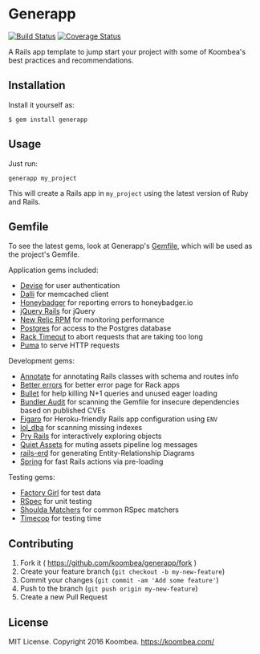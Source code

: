 # Generapp
[![Build Status](https://travis-ci.org/koombea/generapp.svg)](https://travis-ci.org/koombea/generapp)
[![Coverage Status](https://coveralls.io/repos/koombea/generapp/badge.svg?branch=master&service=github)](https://coveralls.io/github/koombea/generapp?branch=master)

A Rails app template to jump start your project with some of Koombea's best practices and recommendations. 

## Installation

Install it yourself as:

    $ gem install generapp

## Usage

Just run:

    generapp my_project

This will create a Rails app in `my_project` using the latest version of Ruby and Rails.

## Gemfile

To see the latest gems, look at Generapp's
[Gemfile](templates/Gemfile.erb), which will be used as the project's Gemfile.

Application gems included:
* [Devise](https://github.com/plataformatec/devise) for user authentication
* [Dalli](https://github.com/petergoldstein/dalli) for memcached client
* [Honeybadger](https://github.com/honeybadger-io/honeybadger-ruby) for reporting 
  errors to honeybadger.io
* [jQuery Rails](https://github.com/rails/jquery-rails) for jQuery
* [New Relic RPM](https://github.com/newrelic/rpm) for monitoring performance
* [Postgres](https://github.com/ged/ruby-pg) for access to the Postgres database
* [Rack Timeout](https://github.com/heroku/rack-timeout) to abort requests that are
  taking too long
* [Puma](https://github.com/puma/puma) to serve HTTP requests

Development gems:
* [Annotate](https://github.com/ctran/annotate_models) for annotating Rails classes 
  with schema and routes info
* [Better errors](https://github.com/charliesome/better_errors) for better error page 
  for Rack apps
* [Bullet](https://github.com/flyerhzm/bullet) for help killing N+1 queries and
  unused eager loading
* [Bundler Audit](https://github.com/rubysec/bundler-audit) for scanning the
  Gemfile for insecure dependencies based on published CVEs
* [Figaro](https://github.com/laserlemon/figaro) for Heroku-friendly Rails app
  configuration using `ENV`
* [lol_dba](https://github.com/plentz/lol_dba) for scanning missing indexes
* [Pry Rails](https://github.com/rweng/pry-rails) for interactively exploring
  objects
* [Quiet Assets](https://github.com/evrone/quiet_assets) for muting assets
  pipeline log messages
* [rails-erd](https://github.com/voormedia/rails-erd) for generating Entity-Relationship Diagrams
* [Spring](https://github.com/rails/spring) for fast Rails actions via
  pre-loading

Testing gems:

* [Factory Girl](https://github.com/thoughtbot/factory_girl) for test data
* [RSpec](https://github.com/rspec/rspec) for unit testing
* [Shoulda Matchers](https://github.com/thoughtbot/shoulda-matchers) for common
  RSpec matchers
* [Timecop](https://github.com/ferndopolis/timecop-console) for testing time

## Contributing

1. Fork it ( https://github.com/koombea/generapp/fork )
2. Create your feature branch (`git checkout -b my-new-feature`)
3. Commit your changes (`git commit -am 'Add some feature'`)
4. Push to the branch (`git push origin my-new-feature`)
5. Create a new Pull Request

## License

MIT License. Copyright 2016 Koombea. https://koombea.com/

